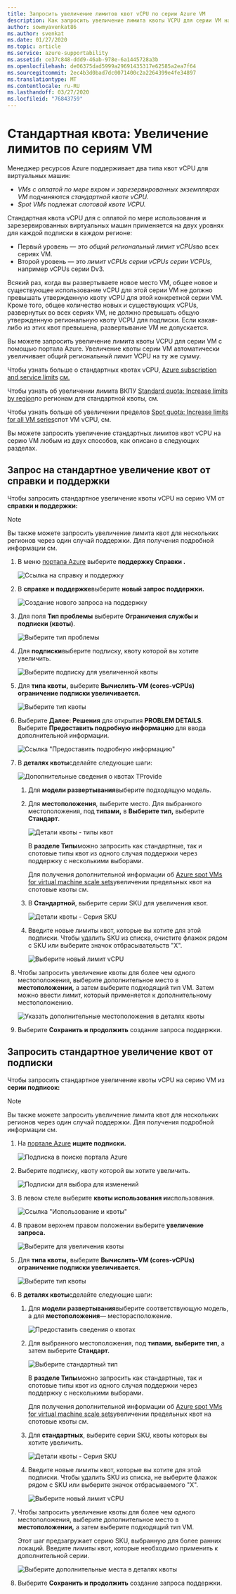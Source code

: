 ```yaml
---
title: Запросить увеличение лимитов квот vCPU по серии Azure VM
description: Как запросить увеличение лимита квоты VCPU для серии VM на портале Azure, что увеличивает общий региональный лимит VCPU на ту же сумму.
author: sowmyavenkat86
ms.author: svenkat
ms.date: 01/27/2020
ms.topic: article
ms.service: azure-supportability
ms.assetid: ce37c848-ddd9-46ab-978e-6a1445728a3b
ms.openlocfilehash: de06375dad5999a29691435317e62585a2ea7f64
ms.sourcegitcommit: 2ec4b3d0bad7dc0071400c2a2264399e4fe34897
ms.translationtype: MT
ms.contentlocale: ru-RU
ms.lasthandoff: 03/27/2020
ms.locfileid: "76843759"
---
```

# <a name="standard-quota-increase-limits-by-vm-series"></a>Стандартная квота: Увеличение лимитов по сериям VM

Менеджер ресурсов Azure поддерживает два типа квот vCPU для виртуальных машин:

* *VMs с оплатой по мере вхром* и *зарезервированных экземплярах VM* подчиняются *стандартной квоте vCPU.*
* *Spot VMs* подлежат *спотовой квоте VCPU.*

Стандартная квота vCPU для с оплатой по мере использования и зарезервированных виртуальных машин применяется на двух уровнях для каждой подписки в каждом регионе:

* Первый уровень — это *общий региональный лимит vCPUs*во всех сериях VM.
* Второй уровень — это *лимит vCPUs серии vCPUs серии VCPUs,* например vCPUs серии Dv3.

Всякий раз, когда вы развертываете новое место VM, общее новое и существующее использование vCPU для этой серии VM не должно превышать утвержденную квоту vCPU для этой конкретной серии VM. Кроме того, общее количество новых и существующих vCPUs, развернутых во всех сериях VM, не должно превышать общую утвержденную региональную квоту VCPU для подписки. Если какая-либо из этих квот превышена, развертывание VM не допускается.

Вы можете запросить увеличение лимита квоты VCPU для серии VM с помощью портала Azure. Увеличение квоты серии VM автоматически увеличивает общий региональный лимит VCPU на ту же сумму.

Чтобы узнать больше о стандартных квотах vCPU, [Azure subscription and service limits](https://docs.microsoft.com/azure/azure-supportability/classic-deployment-model-quota-increase-requests) [см.](../../virtual-machines/windows/quotas.md)

Чтобы узнать об увеличении лимита ВКПУ [Standard quota: Increase limits by region](regional-quota-requests.md)по регионам для стандартной квоты, см.

Чтобы узнать больше об увеличении пределов [Spot quota: Increase limits for all VM series](low-priority-quota.md)спот VM vCPU, см.

Вы можете запросить увеличение стандартных лимитов квот vCPU на серию VM любым из двух способов, как описано в следующих разделах.

## <a name="request-a-standard-quota-increase-from-help--support"></a>Запрос на стандартное увеличение квот от справки и поддержки

Чтобы запросить стандартное увеличение квоты vCPU на серию VM от **справки и поддержки:**

> [!NOTE]
> Вы также можете запросить увеличение лимита квот для нескольких регионов через один случай поддержки. Для получения подробной информации см.

1. В меню [портала Azure](https://portal.azure.com) выберите **поддержку Справки .**

   ![Ссылка на справку и поддержку](./media/resource-manager-core-quotas-request/help-plus-support.png)

1. В **справке и поддержке**выберите **новый запрос поддержки.**

    ![Создание нового запроса на поддержку](./media/resource-manager-core-quotas-request/new-support-request.png)

1. Для поля **Тип проблемы** выберите **Ограничения службы и подписки (квоты)**.

   ![Выберите тип проблемы](./media/resource-manager-core-quotas-request/select-quota-issue-type.png)

1. Для **подписки**выберите подписку, квоту которой вы хотите увеличить.

   ![Выберите подписку для увеличенной квоты](./media/resource-manager-core-quotas-request/select-subscription-support-request.png)

1. Для **типа квоты,** выберите **Вычислить-VM (cores-vCPUs) ограничение подписки увеличивается.**

   ![Выберите тип квоты](./media/resource-manager-core-quotas-request/select-quota-type.png)

1. Выберите **Далее: Решения** для открытия **PROBLEM DETAILS**. Выберите **Предоставить подробную информацию** для ввода дополнительной информации.

   ![Ссылка "Предоставить подробную информацию"](./media/resource-manager-core-quotas-request/provide-details-link.png)

1. В **деталях квоты**сделайте следующие шаги:

   ![Дополнительные сведения о квотах TProvide](./media/resource-manager-core-quotas-request/quota-details-deployment-rm-locations.png)

   1. Для **модели развертывания**выберите подходящую модель.

   1. Для **местоположения**, выберите место. Для выбранного местоположения, под **типами,** в **Выберите тип,** выберите **Стандарт**.

      ![Детали квоты - типы квот](./media/resource-manager-core-quotas-request/quota-details-select-standard-type.png)

      В **разделе Типы**можно запросить как стандартные, так и спотовые типы квот из одного случая поддержки через поддержку с несколькими выборами.

      Для получения дополнительной информации об [Azure spot VMs for virtual machine scale sets](../../virtual-machine-scale-sets/use-spot.md)увеличении предельных квот на спотовые квоты см.

   1. В **Стандартной**, выберите серии SKU для увеличения квот.

      ![Детали квоты - Серия SKU](./media/resource-manager-core-quotas-request/quota-details-standard-select-series.png)

   1. Введите новые лимиты квот, которые вы хотите для этой подписки. Чтобы удалить SKU из списка, очистите флажок рядом с SKU или выберите значок отбрасывательств "X".

      ![Выберите новый лимит vCPU](./media/resource-manager-core-quotas-request/quota-details-standard-set-vcpu-limit.png)

1. Чтобы запросить увеличение квоты для более чем одного местоположения, выберите дополнительное место в **местоположении,** а затем выберите подходящий тип VM. Затем можно ввести лимит, который применяется к дополнительному местоположению.

   ![Указать дополнительные местоположения в деталях квоты](./media/resource-manager-core-quotas-request/quota-details-multiple-locations.png)

1. Выберите **Сохранить и продолжить** создание запроса поддержки.

## <a name="request-a-standard-quota-increase-from-subscriptions"></a>Запросить стандартное увеличение квот от подписки

Чтобы запросить стандартное увеличение квоты vCPU на серию VM из **серии подписок:**

> [!NOTE]
> Вы также можете запросить увеличение лимита квот для нескольких регионов через один случай поддержки. Для получения подробной информации см.

1. На [портале Azure](https://portal.azure.com) **ищите подписки.**

   ![Подписка в поиске портала Azure](./media/resource-manager-core-quotas-request/search-for-subscriptions.png)

1. Выберите подписку, квоту которой вы хотите увеличить.

   ![Подписки для выбора для изменений](./media/resource-manager-core-quotas-request/select-subscription-change-quota.png)

1. В левом стеле выберите **квоты использования и**использования.

   ![Ссылка "Использование и квоты"](./media/resource-manager-core-quotas-request/select-usage-plus-quotas.png)

1. В правом верхнем правом положении выберите **увеличение запроса.**

   ![Выберите для увеличения квоты](./media/resource-manager-core-quotas-request/request-increase-from-subscription.png)

1. Для **типа квоты,** выберите **Вычислить-VM (cores-vCPUs) ограничение подписки увеличивается.**

   ![Выберите тип квоты](./media/resource-manager-core-quotas-request/select-quota-type.png)

1. В **деталях квоты**сделайте следующие шаги:

   1. Для **модели развертывания**выберите соответствующую модель, а для **местоположения**— месторасположение.

      ![Предоставить сведения о квотах](./media/resource-manager-core-quotas-request/quota-details-deployment-rm-locations.png)

   1. Для выбранного местоположения, под **типами,** **выберите тип,** а затем выберите **Стандарт.**

      ![Выберите стандартный тип](./media/resource-manager-core-quotas-request/quota-details-select-standard-type.png)

      В **разделе Типы**можно запросить как стандартные, так и спотовые типы квот из одного случая поддержки через поддержку с несколькими выборами.

      Для получения дополнительной информации об [Azure spot VMs for virtual machine scale sets](../../virtual-machine-scale-sets/use-spot.md)увеличении предельных квот на спотовые квоты см.

   1. Для **стандартных**, выберите серии SKU, квоты которых вы хотите увеличить.

      ![Детали квоты - Серия SKU](./media/resource-manager-core-quotas-request/quota-details-standard-select-series.png)

   1. Введите новые лимиты квот, которые вы хотите для этой подписки. Чтобы удалить SKU из списка, не выберите флажок рядом с SKU или выберите значок отбрасываемого "X".

      ![Выберите новый лимит vCPU](./media/resource-manager-core-quotas-request/quota-details-standard-set-vcpu-limit.png)

1. Чтобы запросить увеличение квоты для более чем одного местоположения, выберите дополнительное место в **местоположении,** а затем выберите подходящий тип VM.

   Этот шаг предзагружает серию SKU, выбранную для более ранних локаций. Введите лимиты квот, которые необходимо применить к дополнительной серии.

   ![Выберите дополнительные места в деталях квоты](./media/resource-manager-core-quotas-request/quota-details-multiple-locations.png)

1. Выберите **Сохранить и продолжить** создание запроса поддержки.
